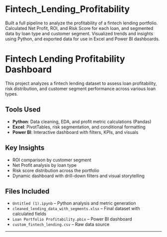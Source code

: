 # Fintech_Lending_Profitability
Built a full pipeline to analyze the profitability of a fintech lending portfolio. Calculated Net Profit, ROI, and Risk Score for each loan, and segmented data by loan type and customer segment. Visualized trends and insights using Python, and exported data for use in Excel and Power BI dashboards.

#  Fintech Lending Profitability Dashboard

This project analyzes a fintech lending dataset to assess loan profitability, risk distribution, and customer segment performance across various loan types.

##  Tools Used
- **Python**: Data cleaning, EDA, and profit metric calculations (Pandas)
- **Excel**: PivotTables, risk segmentation, and conditional formatting
- **Power BI**: Interactive dashboard with filters, KPIs, and visuals

##  Key Insights
- ROI comparison by customer segment
- Net Profit analysis by loan type
- Risk score distribution across the portfolio
- Dynamic dashboard with drill-down filters and visual storytelling

##  Files Included
- `Untitled (1).ipynb` – Python analysis and metric generation
- `cleaned_lending_data_with_segments.xlsx` – Final dataset with calculated fields
- `Loan Portfolio Profitability.pbix` – Power BI dashboard
- `custom_fintech_lending.csv` – Raw data source

---



